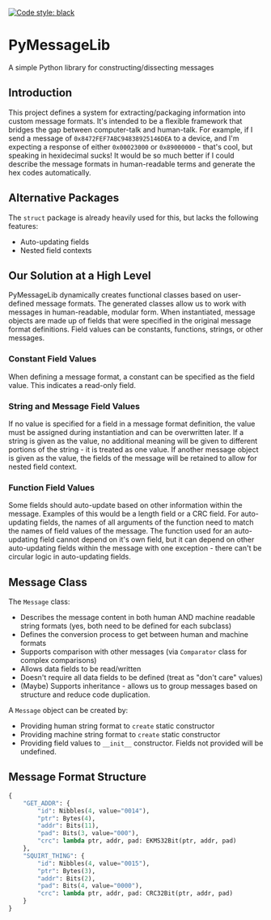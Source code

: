 [![Code style: black](https://img.shields.io/badge/code%20style-black-000000.svg)](https://github.com/psf/black)


# PyMessageLib
A simple Python library for constructing/dissecting messages


## Introduction
This project defines a system for extracting/packaging information into custom message formats. It's intended to be a flexible framework that bridges the gap between computer-talk and human-talk. For example, if I send a message of `0x8472FEF7ABC94838925146DEA` to a device, and I'm expecting a response of either `0x00023000` or `0x89000000` - that's cool, but speaking in hexidecimal sucks! It would be so much better if I could describe the message formats in human-readable terms and generate the hex codes automatically.

## Alternative Packages
The `struct` package is already heavily used for this, but lacks the following features:

- Auto-updating fields
- Nested field contexts

## Our Solution at a High Level
PyMessageLib dynamically creates functional classes based on user-defined message formats. The generated classes allow us to work with messages in human-readable, modular form. When instantiated, message objects are made up of fields that were specified in the original message format definitions. Field values can be constants, functions, strings, or other messages.

### Constant Field Values
When defining a message format, a constant can be specified as the field value. This indicates a read-only field.

### String and Message Field Values
If no value is specified for a field in a message format definition, the value must be assigned during instantiation and can be overwritten later. If a string is given as the value, no additional meaning will be given to different portions of the string - it is treated as one value. If another message object is given as the value, the fields of the message will be retained to allow for nested field context.

### Function Field Values
Some fields should auto-update based on other information within the message. Examples of this would be a length field or a CRC field. For auto-updating fields, the names of all arguments of the function need to match the names of field values of the message. The function used for an auto-updating field cannot depend on it's own field, but it can depend on other auto-updating fields within the message with one exception - there can't be circular logic in auto-updating fields.

## Message Class

The `Message` class:

- Describes the message content in both human AND machine readable string formats (yes, both need to be defined for each subclass)
- Defines the conversion process to get between human and machine formats
- Supports comparison with other messages (via `Comparator` class for complex comparisons)
- Allows data fields to be read/written
- Doesn't require all data fields to be defined (treat as "don't care" values)
- (Maybe) Supports inheritance - allows us to group messages based on structure and reduce code duplication.

A `Message` object can be created by:

- Providing human string format to `create` static constructor
- Providing machine string format to `create` static constructor
- Providing field values to `__init__` constructor. Fields not provided will be undefined.

## Message Format Structure
```python
{
	"GET_ADDR": {
		"id": Nibbles(4, value="0014"),
		"ptr": Bytes(4),
		"addr": Bits(11),
		"pad": Bits(3, value="000"),
		"crc": lambda ptr, addr, pad: EKMS32Bit(ptr, addr, pad)
	},
	"SQUIRT_THING": {
		"id": Nibbles(4, value="0015"),
		"ptr": Bytes(3),
		"addr": Bits(2),
		"pad": Bits(4, value="0000"),
		"crc": lambda ptr, addr, pad: CRC32Bit(ptr, addr, pad)
	}
}
```
